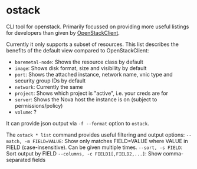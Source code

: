 # ostack

CLI tool for openstack. Primarily focussed on providing more useful listings
for developers than given by
[OpenStackClient](https://docs.openstack.org/python-openstackclient/latest/).

Currently it only supports a subset of resources. This list describes the benefits
of the default view compared to OpenStackClient:
- `baremetal-node`: Shows the resource class by default
- `image`: Shows disk format, size and visibility by default
- `port`: Shows the attached instance, network name, vnic type and security group IDs by default
- `network`: Currently the same
- `project`: Shows which project is "active", i.e. your creds are for
- `server`: Shows the Nova host the instance is on (subject to permissions/policy)
- `volume`: ?

It can provide json output via `-f --format` option to `ostack`.

The `ostack * list` command provides useful filtering and output options:
    `--match, -m FIELD=VALUE`: Show only matches FIELD=VALUE where VALUE in
    FIELD (case-insensitive). Can be given multiple times.
    `--sort, -s FIELD`: Sort output by FIELD
    `--columns, -c FIELD1[,FIELD2,...]`: Show comma-separated fields
